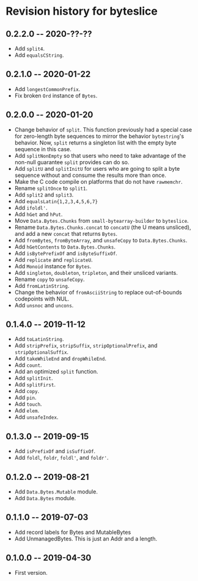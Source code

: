 # Revision history for byteslice

## 0.2.2.0 -- 2020-??-??

* Add `split4`.
* Add `equalsCString`.

## 0.2.1.0 -- 2020-01-22

* Add `longestCommonPrefix`.
* Fix broken `Ord` instance of `Bytes`.

## 0.2.0.0 -- 2020-01-20

* Change behavior of `split`. This function previously had a special case
  for zero-length byte sequences to mirror the behavior `bytestring`'s
  behavior. Now, `split` returns a singleton list with the empty byte
  sequence in this case.
* Add `splitNonEmpty` so that users who need to take advantage of the
  non-null guarantee `split` provides can do so.
* Add `splitU` and `splitInitU` for users who are going to split a
  byte sequence without and consume the results more than once.
* Make the C code compile on platforms that do not have `rawmemchr`.
* Rename `splitOnce` to `split1`.
* Add `split2` and `split3`.
* Add `equalsLatin{1,2,3,4,5,6,7}`
* Add `ifoldl'`.
* Add `hGet` and `hPut`.
* Move `Data.Bytes.Chunks` from `small-bytearray-builder` to `byteslice`.
* Rename `Data.Bytes.Chunks.concat` to `concatU` (the U means unsliced),
  and add a new `concat` that returns `Bytes`.
* Add `fromBytes`, `fromByteArray`, and `unsafeCopy` to `Data.Bytes.Chunks`.
* Add `hGetContents` to `Data.Bytes.Chunks`.
* Add `isBytePrefixOf` and `isByteSuffixOf`.
* Add `replicate` and `replicateU`.
* Add `Monoid` instance for `Bytes`.
* Add `singleton`, `doubleton`, `tripleton`, and their unsliced variants.
* Rename `copy` to `unsafeCopy`.
* Add `fromLatinString`.
* Change the behavior of `fromAsciiString` to replace out-of-bounds codepoints
  with NUL.
* Add `unsnoc` and `uncons`.

## 0.1.4.0 -- 2019-11-12

* Add `toLatinString`.
* Add `stripPrefix`, `stripSuffix`, `stripOptionalPrefix`, and
  `stripOptionalSuffix`.
* Add `takeWhileEnd` and `dropWhileEnd`.
* Add `count`.
* Add an optimized `split` function.
* Add `splitInit`.
* Add `splitFirst`.
* Add `copy`.
* Add `pin`.
* Add `touch`.
* Add `elem`.
* Add `unsafeIndex`.

## 0.1.3.0 -- 2019-09-15

* Add `isPrefixOf` and `isSuffixOf`.
* Add `foldl`, `foldr`, `foldl'`, and `foldr'`.

## 0.1.2.0 -- 2019-08-21

* Add `Data.Bytes.Mutable` module.
* Add `Data.Bytes` module.

## 0.1.1.0 -- 2019-07-03

* Add record labels for Bytes and MutableBytes
* Add UnmanagedBytes. This is just an Addr and a length.

## 0.1.0.0 -- 2019-04-30

* First version.
